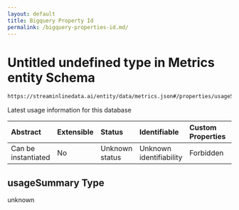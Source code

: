 ```yaml
---
layout: default
title: Bigquery Property Id
permalink: /bigquery-properties-id.md/
---
```

# Untitled undefined type in Metrics entity Schema

```txt
https://streaminlinedata.ai/entity/data/metrics.json#/properties/usageSummary
```

Latest usage information for this database

| Abstract            | Extensible | Status         | Identifiable            | Custom Properties | Additional Properties | Access Restrictions | Defined In                                                       |
| :------------------ | :--------- | :------------- | :---------------------- | :---------------- | :-------------------- | :------------------ | :--------------------------------------------------------------- |
| Can be instantiated | No         | Unknown status | Unknown identifiability | Forbidden         | Allowed               | none                | [metrics.json*](metrics.md "open original schema") |

## usageSummary Type

unknown
